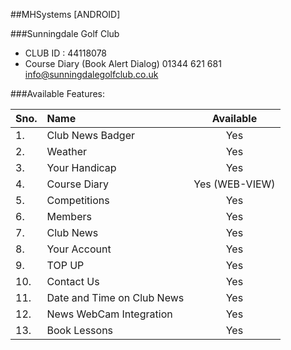 ##MHSystems [ANDROID]

###Sunningdale Golf Club
- CLUB ID : 44118078
- Course Diary (Book Alert Dialog) 01344 621 681  info@sunningdalegolfclub.co.uk

###Available Features:

| Sno. | Name              | Available      |
| ---- |:----------------  | :------------: |
| 1.   | Club News Badger  | Yes            |
| 2.   | Weather           | Yes            |
| 3.   | Your Handicap     | Yes            |
| 4.   | Course Diary      | Yes (WEB-VIEW) |
| 5.   | Competitions      | Yes            |
| 6.   | Members           | Yes            |
| 7.   | Club News         | Yes            |
| 8.   | Your Account      | Yes            |
| 9.   | TOP UP            | Yes            |
| 10.  | Contact Us        | Yes            |
| 11.  | Date and Time on Club News | Yes   |
| 12.  | News WebCam Integration | Yes      |
| 13.  | Book Lessons      | Yes            |
